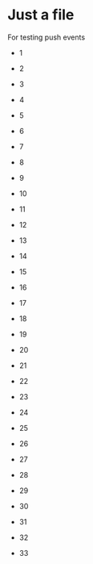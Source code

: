 Just a file
===========

For testing push events

- 1
- 2
- 3
- 4
- 5
- 6
- 7
- 8
- 9
- 10
- 11
- 12
- 13
- 14
- 15
- 16
- 17
- 18
- 19

- 20
- 21
- 22
- 23
- 24
- 25
- 26

- 27
- 28
- 29
- 30
- 31
- 32
- 33

